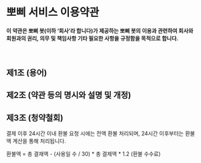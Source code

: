 # 뽀삐 서비스 이용약관
#### 이 약관은 뽀삐 봇(이하 ‘회사’라 합니다)가 제공하는 뽀삐 봇의 이용과 관련하여 회사와 회원과의 권리, 의무 및 책임사항 기타 필요한 사항을 규정함을 목적으로 합니다.

</br>

## 제1조 (용어)


## 제2조 (약관 등의 명시와 설명 및 개정)


## 제3조 (청약철회)
결제 이후 24시간 이내 환불 요청 시에는 전액 환불 처리되며, 24시간 이후부터는 환불액 계산을 통해 처리됩니다.

  환불액 = 총 결재액 - (사용일 수 / 30) * 총 결제액 * 1.2 (환불 수수료)

